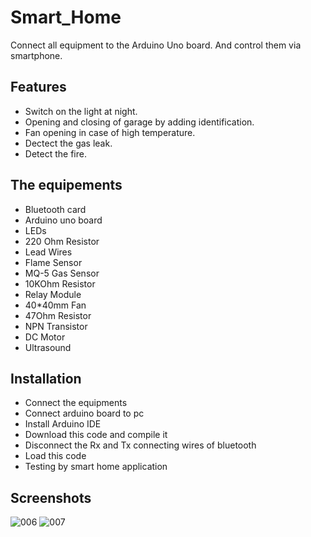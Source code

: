 # Smart_Home
Connect all equipment to the Arduino Uno board. 
And control them via smartphone.

## Features
* Switch on the light at night.
* Opening and closing of garage by adding identification.
* Fan opening in case of high temperature.
* Dectect the gas leak.
* Detect the fire.

## The equipements
* Bluetooth card
* Arduino uno board
* LEDs
* 220 Ohm Resistor
* Lead Wires
* Flame Sensor
* MQ-5 Gas Sensor
* 10KOhm Resistor
* Relay Module
* 40*40mm Fan
* 47Ohm Resistor
* NPN Transistor
* DC Motor
* Ultrasound

## Installation 
* Connect the equipments
* Connect arduino board to pc
* Install Arduino IDE
* Download this code and compile it
* Disconnect the Rx and Tx connecting wires of bluetooth
* Load this code
* Testing by smart home application
  
## Screenshots
![006](https://github.com/nahla-educate/Smart_Home/assets/80469651/95c9df47-2a7d-4b56-928c-89541f65f596)
![007](https://github.com/nahla-educate/Smart_Home/assets/80469651/4536e359-c394-4b92-b0ae-88b50b9d36ee)
